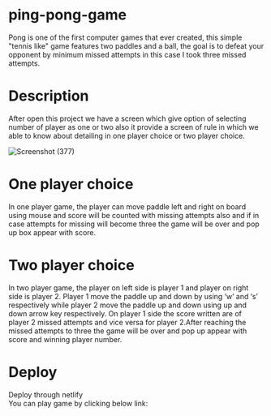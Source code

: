 # ping-pong-game
Pong is one of the first computer games that ever created, this simple "tennis like" game features two paddles and a ball, the goal is to defeat your opponent by minimum missed attempts in this case I took three missed attempts.
# Description
After open this project we have a screen which give option of selecting number of player as one or two also it provide a screen of rule in which we able to know about detailing in one player choice or two player choice.

![Screenshot (377)](https://github.com/deepika-sys/ping-pong-game/assets/80270221/5b19e6ad-d98d-4012-b972-bf710923a86f)

# One player choice 
In one player game, the player can move paddle left and right on board using mouse and score will be counted with missing attempts also and if in case attempts for missing will become three the game will be over and pop up box appear with score. 

# Two player choice
In two player game, the player on left side is player 1 and player on right side is player 2. Player 1 move the paddle up and down by using ‘w’ and ‘s’ respectively while player 2 move the paddle up and down using up and down arrow key respectively. On player 1 side the score written are of player 2 missed attempts and vice versa for player 2.After reaching the missed attempts to three the game will be over and pop up appear with score and winning player number.

# Deploy
Deploy through netlify\
You can play game by clicking below link:


